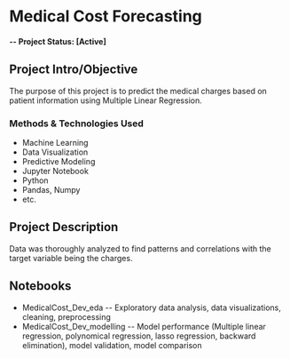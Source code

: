 # Medical Cost Forecasting
#### -- Project Status: [Active]

## Project Intro/Objective
The purpose of this project is to predict the medical charges based on patient information using Multiple Linear Regression.

### Methods & Technologies Used
* Machine Learning
* Data Visualization
* Predictive Modeling
* Jupyter Notebook
* Python
* Pandas, Numpy
* etc. 

## Project Description
Data was thoroughly analyzed to find patterns and correlations with the target variable being the charges. 


## Notebooks
* MedicalCost_Dev_eda -- Exploratory data analysis, data visualizations, cleaning, preprocessing
* MedicalCost_Dev_modelling -- Model performance (Multiple linear regression, polynomical regression, lasso regression, backward elimination), model validation, model comparison
